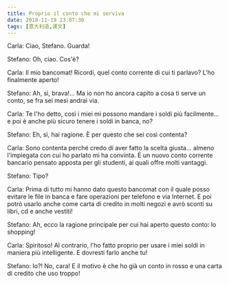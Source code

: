 ```yaml
---
title: Proprio il conto che mi serviva
date: 2018-11-19 23:07:36
tags: [意大利语,课文]
---
```


Carla: Ciao, Stefano. Guarda!

Stefano: Oh, ciao. Cos'è?

Carla: Il mio bancomat! Ricordi, quel conto corrente di cui ti parlavo? L'ho finalmente aperto!

Stefano: Ah, sì, brava!... Ma io non ho ancora capito a cosa ti serve un conto, se fra sei mesi andrai via.

Carla: Te l'ho detto, così i miei mi possono mandare i soldi più facilmente... e poi è anche più sicuro tenere i soldi in banca, no?

Stefano: Eh, sì, hai ragione. È per questo che sei così contenta?

Carla: Sono contenta perché credo di aver fatto la scelta giusta... almeno l'impiegata con cui ho parlato mi ha convinta. È un nuovo conto corrente bancario pensato apposta per gli studenti, ai quali offre molti vantaggi.

<!-- more -->

Stefano: Tipo?

Carla: Prima di tutto mi hanno dato questo bancomat con il quale posso evitare le file in banca e fare operazioni per telefono e via Internet. E poi potrò usarlo anche come carta di credito in molti negozi e avrò sconti su libri, cd e anche vestiti!

Stefano: Ah, ecco la ragione principale per cui hai aperto questo conto: lo shopping!

Carla: Spiritoso! Al contrario, l'ho fatto proprio per usare i miei soldi in maniera più intelligente. E dovresti farlo anche tu!

Stefano: Io?! No, cara! E il motivo è che ho già un conto in rosso e una carta di credito che uso troppo!
